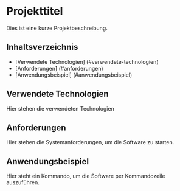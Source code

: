 # Projekttitel
Dies ist eine kurze Projektbeschreibung.

## Inhaltsverzeichnis
* [Verwendete Technologien] (#verwendete-technologien)
* [Anforderungen] (#anforderungen)
* [Anwendungsbeispiel] (#anwendungsbeispiel)

## Verwendete Technologien
Hier stehen die verwendeten Technologien

## Anforderungen
Hier stehen die Systemanforderungen, um die Software zu starten.

## Anwendungsbeispiel
Hier steht ein Kommando, um die Software per Kommandozeile auszuführen.
